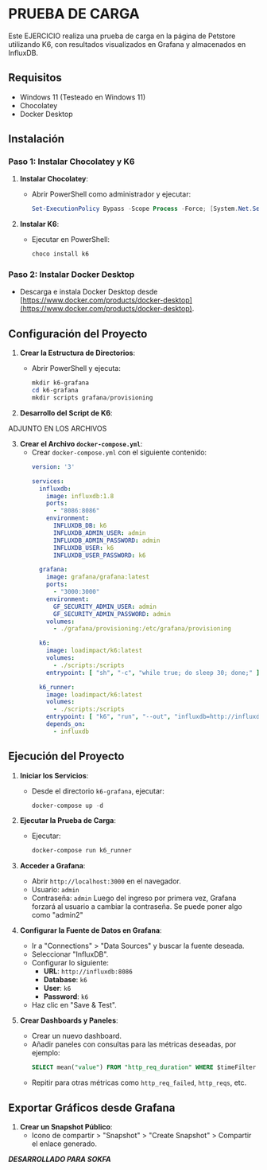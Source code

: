 # PRUEBA DE CARGA

Este EJERCICIO realiza una prueba de carga en la página de Petstore utilizando K6, con resultados visualizados en Grafana y almacenados en InfluxDB.

## Requisitos

- Windows 11 (Testeado en Windows 11)
- Chocolatey
- Docker Desktop

## Instalación

### Paso 1: Instalar Chocolatey y K6

1. **Instalar Chocolatey**:
   - Abrir PowerShell como administrador y ejecutar:
     ```powershell
     Set-ExecutionPolicy Bypass -Scope Process -Force; [System.Net.ServicePointManager]::SecurityProtocol = [System.Net.ServicePointManager]::SecurityProtocol -bor 3072; iex ((New-Object System.Net.WebClient).DownloadString('https://community.chocolatey.org/install.ps1'))
     ```

2. **Instalar K6**:
   - Ejecutar en PowerShell:
     ```powershell
     choco install k6
     ```

### Paso 2: Instalar Docker Desktop

- Descarga e instala Docker Desktop desde [https://www.docker.com/products/docker-desktop](https://www.docker.com/products/docker-desktop).

## Configuración del Proyecto

1. **Crear la Estructura de Directorios**:
   - Abrir PowerShell y ejecuta:
     ```powershell
     mkdir k6-grafana
     cd k6-grafana
     mkdir scripts grafana/provisioning
     ```

2. **Desarrollo del Script de K6**:

ADJUNTO EN LOS ARCHIVOS

3. **Crear el Archivo `docker-compose.yml`**:
   - Crear `docker-compose.yml` con el siguiente contenido:
     ```yaml
     version: '3'

     services:
       influxdb:
         image: influxdb:1.8
         ports:
           - "8086:8086"
         environment:
           INFLUXDB_DB: k6
           INFLUXDB_ADMIN_USER: admin
           INFLUXDB_ADMIN_PASSWORD: admin
           INFLUXDB_USER: k6
           INFLUXDB_USER_PASSWORD: k6

       grafana:
         image: grafana/grafana:latest
         ports:
           - "3000:3000"
         environment:
           GF_SECURITY_ADMIN_USER: admin
           GF_SECURITY_ADMIN_PASSWORD: admin
         volumes:
           - ./grafana/provisioning:/etc/grafana/provisioning

       k6:
         image: loadimpact/k6:latest
         volumes:
           - ./scripts:/scripts
         entrypoint: [ "sh", "-c", "while true; do sleep 30; done;" ]

       k6_runner:
         image: loadimpact/k6:latest
         volumes:
           - ./scripts:/scripts
         entrypoint: [ "k6", "run", "--out", "influxdb=http://influxdb:8086/k6", "/scripts/script.js" ]
         depends_on:
           - influxdb
     ```

## Ejecución del Proyecto

1. **Iniciar los Servicios**:
   - Desde el directorio `k6-grafana`, ejecutar:
     ```powershell
     docker-compose up -d
     ```

2. **Ejecutar la Prueba de Carga**:
   - Ejecutar:
     ```powershell
     docker-compose run k6_runner
     ```

3. **Acceder a Grafana**:
   - Abrir `http://localhost:3000` en el navegador.
   - Usuario: `admin`
   - Contraseña: `admin`
Luego del ingreso por primera vez, Grafana forzará al usuario a cambiar la contraseña. Se puede poner algo como "admin2"

4. **Configurar la Fuente de Datos en Grafana**:
   - Ir a "Connections" > "Data Sources" y buscar la fuente deseada.
   - Seleccionar "InfluxDB".
   - Configurar lo siguiente:
     - **URL**: `http://influxdb:8086`
     - **Database**: `k6`
     - **User**: `k6`
     - **Password**: `k6`
   - Haz clic en "Save & Test".

5. **Crear Dashboards y Paneles**:
   - Crear un nuevo dashboard.
   - Añadir paneles con consultas para las métricas deseadas, por ejemplo:
     ```sql
     SELECT mean("value") FROM "http_req_duration" WHERE $timeFilter GROUP BY time($__interval) fill(null)
     ```
   - Repitir para otras métricas como `http_req_failed`, `http_reqs`, etc.

## Exportar Gráficos desde Grafana

1. **Crear un Snapshot Público**:
   - Icono de compartir > "Snapshot" > "Create Snapshot" > Compartir el enlace generado.


***DESARROLLADO PARA SOKFA***
